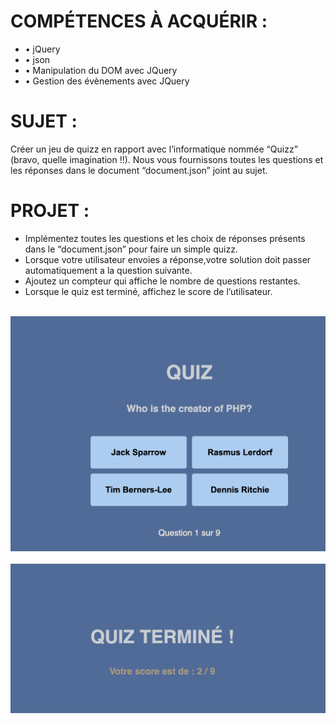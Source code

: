 
<h1>COMPÉTENCES À ACQUÉRIR :</h1>
<ul>
<li>• jQuery</li>
<li>• json</li>
<li>• Manipulation du DOM avec JQuery</li>
<li>• Gestion des évènements avec JQuery</li>
</ul>

<!----------------------------------------------------------------------------------------->

<h1>SUJET :</h1>

<p>Créer un jeu de quizz en rapport avec l’informatique nommée “Quizz” (bravo, quelle imagination !!).
Nous vous fournissons toutes les questions et les réponses dans le document “document.json” joint au sujet.</p>

<!----------------------------------------------------------------------------------------->

<h1>PROJET :</h1>

<ul>
<li>Implémentez toutes les questions et les choix de réponses présents dans le “document.json” pour faire un simple quizz.</li>
<li>Lorsque votre utilisateur envoies a réponse,votre solution doit passer automatiquement a la question suivante.</li>
<li>Ajoutez un compteur qui affiche le nombre de questions restantes.</li>
<li>Lorsque le quiz est terminé, affichez le score de l’utilisateur.</li>
</ul>

<div align="center">
	<br>
	<img src="Description du projet/img.png" >
	<br>
</div>
<div align="center">
	<br>
	<img src="Description du projet/img2.png" >
	<br>
</div>
